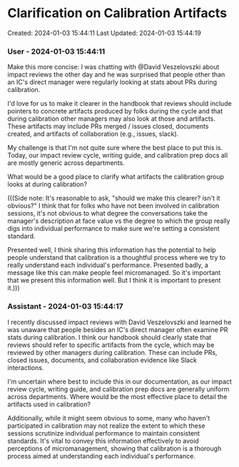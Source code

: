 # Clarification on Calibration Artifacts

Created: 2024-01-03 15:44:11
Last Updated: 2024-01-03 15:44:19

### User - 2024-01-03 15:44:11

Make this more concise:
I was chatting with @David Veszelovszki about impact reviews the other day and he was surprised that people other than an IC's direct manager were regularly looking at stats about PRs during calibration. 

I'd love for us to make it clearer in the handbook that reviews should include pointers to concrete artifacts produced by folks during the cycle and that during calibration other managers may also look at those and artifacts. These artifacts may include PRs merged / issues closed, documents created, and artifacts of collaboration (e.g., issues, slack). 

My challenge is that I'm not quite sure where the best place to put this is. Today, our impact review cycle, writing guide, and calibration prep docs all are mostly generic across departments. 

What would be a good place to clarify what artifacts the calibration group looks at during calibration? 

(((Side note: It's reasonable to ask, "should we make this clearer? isn't it obvious?" I think that for folks who have not been involved in calibration sessions, it's not obvious to what degree the conversations take the manager's description at face value vs the degree to which the group really digs into individual performance to make sure we're setting a consistent standard. 

Presented well, I think sharing this information has the potential to help people understand that calibration is a thoughtful process where we try to really understand each individual's performance. Presented badly, a message like this can make people feel micromanaged. So it's important that we present this information well. But I think it is important to present it.)))

### Assistant - 2024-01-03 15:44:17

I recently discussed impact reviews with David Veszelovszki and learned he was unaware that people besides an IC's direct manager often examine PR stats during calibration. I think our handbook should clearly state that reviews should refer to specific artifacts from the cycle, which may be reviewed by other managers during calibration. These can include PRs, closed issues, documents, and collaboration evidence like Slack interactions.

I'm uncertain where best to include this in our documentation, as our impact review cycle, writing guide, and calibration prep docs are generally uniform across departments. Where would be the most effective place to detail the artifacts used in calibration?

Additionally, while it might seem obvious to some, many who haven't participated in calibration may not realize the extent to which these sessions scrutinize individual performance to maintain consistent standards. It's vital to convey this information effectively to avoid perceptions of micromanagement, showing that calibration is a thorough process aimed at understanding each individual's performance.

